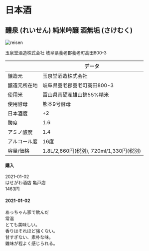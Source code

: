 # 日本酒

## 醴泉 (れいせん) 純米吟醸 酒無垢 (さけむく)

![reisen](https://lh3.googleusercontent.com/D69dC2TVt2fa6Xp-SGq2ZrFLykogtRZ4xNRcEsMtLw28dDWvWQEs18NbtznJC5c-T_1jMfMbmmFbOBCFHXxfcZP3Bm-dLJiS94V5FwtWIs8X1CXJ2NyZd-H8fIUpJksGmXowbGNqxd-oB7C_vUK1BM1wOcaKWMtSiS4JaF7l2mKsHZ4koyJWGmx_CvMIGOb3dgwDWF7xmrA8zBZ_yqpMfw4lZ0x5C7YLlRb5aIOY6DGY-kF_7WqzX3miIK6WEA-n8LOlMovPlVEwiLUtXcqCQk_mMuQOSWORihOXqq5dKuw6Za0zvYCVnZeVd8nZ-ol_8HgOZj1AFFTXQcRJmvKmSJF2bniZX3Ejb_7Ni1yuG1LylMwIZndGjx1aNET-6XIqJ8E_V1Xyll0NYX5J7655eHzWFFKqYCUG_fa-f12AuRzKeK6N70uCFt1fKkDoNlydsIYHhKdqAgVFsU5Y2Fe8yVdCFcNqMclp2eJr6x9qbVM9nroFBgUuWPEvzNIW5XIYfHQpPAfukXWOj_bGxkYR6VEYyZ4FT9bC_HcAnWPW49mmYsZjme239Ff3pZL1EDodwj034xF9JPhZrPkGgryI6z6jucmeev_EV9pCGwHY3Cs-kGqCxy7OiUZfs6pP_IXFYO_1mnx6X6Xmx9VP6gWklqq1Y_lvCgkwVL-4_9Oj75_3XWyD451_NxSpXZUoUw=w709-h944-no?authuser=0)

玉泉堂酒造株式会社 岐阜県養老郡養老町高田800-3

||データ|
|---|---|
|醸造元|玉泉堂酒造株式会社|
|醸造元所在地|岐阜県養老郡養老町高田800-3|
|使用米|富山県南砺産雄山錦55%精米|
|使用酵母|熊本9号酵母|
|日本酒度|+2|
|酸度|1.6|
|アミノ酸度|1.4|
|アルコール度|16度|
|容量/価格|1.8L/2,660円(税別), 720ml/1,330円(税別)|

#### 購入

2021-01-02  
はせがわ酒店 亀戸店  
1463円  

#### 2021-01-02

あっちゃん家で飲んだ  
常温  
とても美味しい。  
香りはそれほど強くない。  
甘すぎない、素朴な味。  
雑味が程よく感じられる。  

